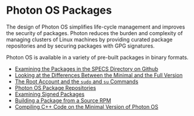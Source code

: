 # Photon OS Packages

The design of Photon OS simplifies life-cycle management and improves the security of packages. Photon reduces the burden and complexity of managing clusters of Linux machines by providing curated package repositories and by securing packages with GPG signatures. 
 
Photon OS is available in a variety of pre-built packages in binary formats. 

-   [Examining the Packages in the SPECS Directory on Github](examining_packages_spec_dir.md)
-   [Looking at the Differences Between the Minimal and the Full Version](differences_between_minimal_and_full_version.md)
-   [The Root Account and the `sudo` and `su` Commands](root_account_and_sudo_commands.md)
-   [Photon OS Package Repositories](photon-os-package-repositories.md)
-   [Examining Signed Packages](signed-packages.md)
-   [Building a Package from a Source RPM](building-a-package-from-a-source-rpm.md)
-   [Compiling C++ Code on the Minimal Version of Photon OS](compiling-c-code-on-the-minimal-version-of-photon-os.md)   

